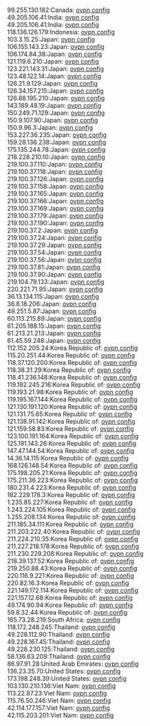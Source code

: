 99.255.130.182:Canada: [ovpn config](vpn/99_255_130_182.ovpn)  
49.205.106.41:India: [ovpn config](vpn/49_205_106_41.ovpn)  
49.205.106.41:India: [ovpn config](vpn/49_205_106_41.ovpn)  
118.136.126.179:Indonesia: [ovpn config](vpn/118_136_126_179.ovpn)  
103.3.15.25:Japan: [ovpn config](vpn/103_3_15_25.ovpn)  
106.155.143.23:Japan: [ovpn config](vpn/106_155_143_23.ovpn)  
106.174.84.38:Japan: [ovpn config](vpn/106_174_84_38.ovpn)  
121.119.6.210:Japan: [ovpn config](vpn/121_119_6_210.ovpn)  
123.221.143.31:Japan: [ovpn config](vpn/123_221_143_31.ovpn)  
123.48.122.14:Japan: [ovpn config](vpn/123_48_122_14.ovpn)  
126.21.9.129:Japan: [ovpn config](vpn/126_21_9_129.ovpn)  
126.34.157.215:Japan: [ovpn config](vpn/126_34_157_215.ovpn)  
126.88.195.210:Japan: [ovpn config](vpn/126_88_195_210.ovpn)  
143.189.48.19:Japan: [ovpn config](vpn/143_189_48_19.ovpn)  
150.249.71.129:Japan: [ovpn config](vpn/150_249_71_129.ovpn)  
150.9.107.90:Japan: [ovpn config](vpn/150_9_107_90.ovpn)  
150.9.96.3:Japan: [ovpn config](vpn/150_9_96_3.ovpn)  
153.227.36.235:Japan: [ovpn config](vpn/153_227_36_235.ovpn)  
159.28.136.238:Japan: [ovpn config](vpn/159_28_136_238.ovpn)  
175.135.244.78:Japan: [ovpn config](vpn/175_135_244_78.ovpn)  
218.228.210.10:Japan: [ovpn config](vpn/218_228_210_10.ovpn)  
219.100.37.110:Japan: [ovpn config](vpn/219_100_37_110.ovpn)  
219.100.37.118:Japan: [ovpn config](vpn/219_100_37_118.ovpn)  
219.100.37.126:Japan: [ovpn config](vpn/219_100_37_126.ovpn)  
219.100.37.158:Japan: [ovpn config](vpn/219_100_37_158.ovpn)  
219.100.37.165:Japan: [ovpn config](vpn/219_100_37_165.ovpn)  
219.100.37.166:Japan: [ovpn config](vpn/219_100_37_166.ovpn)  
219.100.37.169:Japan: [ovpn config](vpn/219_100_37_169.ovpn)  
219.100.37.179:Japan: [ovpn config](vpn/219_100_37_179.ovpn)  
219.100.37.190:Japan: [ovpn config](vpn/219_100_37_190.ovpn)  
219.100.37.2:Japan: [ovpn config](vpn/219_100_37_2.ovpn)  
219.100.37.24:Japan: [ovpn config](vpn/219_100_37_24.ovpn)  
219.100.37.29:Japan: [ovpn config](vpn/219_100_37_29.ovpn)  
219.100.37.54:Japan: [ovpn config](vpn/219_100_37_54.ovpn)  
219.100.37.56:Japan: [ovpn config](vpn/219_100_37_56.ovpn)  
219.100.37.81:Japan: [ovpn config](vpn/219_100_37_81.ovpn)  
219.100.37.90:Japan: [ovpn config](vpn/219_100_37_90.ovpn)  
219.104.79.133:Japan: [ovpn config](vpn/219_104_79_133.ovpn)  
220.221.71.95:Japan: [ovpn config](vpn/220_221_71_95.ovpn)  
36.13.134.115:Japan: [ovpn config](vpn/36_13_134_115.ovpn)  
36.8.18.206:Japan: [ovpn config](vpn/36_8_18_206.ovpn)  
49.251.5.87:Japan: [ovpn config](vpn/49_251_5_87.ovpn)  
60.113.215.89:Japan: [ovpn config](vpn/60_113_215_89.ovpn)  
61.205.188.15:Japan: [ovpn config](vpn/61_205_188_15.ovpn)  
61.213.21.213:Japan: [ovpn config](vpn/61_213_21_213.ovpn)  
61.45.59.248:Japan: [ovpn config](vpn/61_45_59_248.ovpn)  
112.152.205.24:Korea Republic of: [ovpn config](vpn/112_152_205_24.ovpn)  
115.20.251.44:Korea Republic of: [ovpn config](vpn/115_20_251_44.ovpn)  
118.37.120.200:Korea Republic of: [ovpn config](vpn/118_37_120_200.ovpn)  
118.38.31.29:Korea Republic of: [ovpn config](vpn/118_38_31_29.ovpn)  
118.41.236.148:Korea Republic of: [ovpn config](vpn/118_41_236_148.ovpn)  
119.192.245.216:Korea Republic of: [ovpn config](vpn/119_192_245_216.ovpn)  
119.193.21.98:Korea Republic of: [ovpn config](vpn/119_193_21_98.ovpn)  
119.195.167.144:Korea Republic of: [ovpn config](vpn/119_195_167_144.ovpn)  
121.130.191.120:Korea Republic of: [ovpn config](vpn/121_130_191_120.ovpn)  
121.131.75.65:Korea Republic of: [ovpn config](vpn/121_131_75_65.ovpn)  
121.138.91.142:Korea Republic of: [ovpn config](vpn/121_138_91_142.ovpn)  
121.159.58.83:Korea Republic of: [ovpn config](vpn/121_159_58_83.ovpn)  
123.100.191.164:Korea Republic of: [ovpn config](vpn/123_100_191_164.ovpn)  
125.191.143.26:Korea Republic of: [ovpn config](vpn/125_191_143_26.ovpn)  
147.47.144.54:Korea Republic of: [ovpn config](vpn/147_47_144_54.ovpn)  
14.36.14.115:Korea Republic of: [ovpn config](vpn/14_36_14_115.ovpn)  
168.126.148.54:Korea Republic of: [ovpn config](vpn/168_126_148_54.ovpn)  
175.198.205.21:Korea Republic of: [ovpn config](vpn/175_198_205_21.ovpn)  
175.211.36.223:Korea Republic of: [ovpn config](vpn/175_211_36_223.ovpn)  
180.231.4.223:Korea Republic of: [ovpn config](vpn/180_231_4_223.ovpn)  
182.229.178.3:Korea Republic of: [ovpn config](vpn/182_229_178_3.ovpn)  
1.235.85.227:Korea Republic of: [ovpn config](vpn/1_235_85_227.ovpn)  
1.243.224.105:Korea Republic of: [ovpn config](vpn/1_243_224_105.ovpn)  
1.255.208.134:Korea Republic of: [ovpn config](vpn/1_255_208_134.ovpn)  
211.185.34.111:Korea Republic of: [ovpn config](vpn/211_185_34_111.ovpn)  
211.203.222.40:Korea Republic of: [ovpn config](vpn/211_203_222_40.ovpn)  
211.224.210.35:Korea Republic of: [ovpn config](vpn/211_224_210_35.ovpn)  
211.227.218.178:Korea Republic of: [ovpn config](vpn/211_227_218_178.ovpn)  
211.230.229.208:Korea Republic of: [ovpn config](vpn/211_230_229_208.ovpn)  
218.39.137.52:Korea Republic of: [ovpn config](vpn/218_39_137_52.ovpn)  
219.250.88.43:Korea Republic of: [ovpn config](vpn/219_250_88_43.ovpn)  
220.116.9.221:Korea Republic of: [ovpn config](vpn/220_116_9_221.ovpn)  
220.82.16.3:Korea Republic of: [ovpn config](vpn/220_82_16_3.ovpn)  
221.149.172.114:Korea Republic of: [ovpn config](vpn/221_149_172_114.ovpn)  
221.157.12.68:Korea Republic of: [ovpn config](vpn/221_157_12_68.ovpn)  
49.174.90.94:Korea Republic of: [ovpn config](vpn/49_174_90_94.ovpn)  
59.8.32.44:Korea Republic of: [ovpn config](vpn/59_8_32_44.ovpn)  
165.73.28.219:South Africa: [ovpn config](vpn/165_73_28_219.ovpn)  
118.172.248.245:Thailand: [ovpn config](vpn/118_172_248_245.ovpn)  
49.228.112.90:Thailand: [ovpn config](vpn/49_228_112_90.ovpn)  
49.228.167.45:Thailand: [ovpn config](vpn/49_228_167_45.ovpn)  
49.228.230.125:Thailand: [ovpn config](vpn/49_228_230_125.ovpn)  
58.136.63.209:Thailand: [ovpn config](vpn/58_136_63_209.ovpn)  
86.97.91.28:United Arab Emirates: [ovpn config](vpn/86_97_91_28.ovpn)  
136.23.35.70:United States: [ovpn config](vpn/136_23_35_70.ovpn)  
173.198.248.39:United States: [ovpn config](vpn/173_198_248_39.ovpn)  
103.130.210.136:Viet Nam: [ovpn config](vpn/103_130_210_136.ovpn)  
113.22.87.23:Viet Nam: [ovpn config](vpn/113_22_87_23.ovpn)  
115.76.50.246:Viet Nam: [ovpn config](vpn/115_76_50_246.ovpn)  
42.114.177.157:Viet Nam: [ovpn config](vpn/42_114_177_157.ovpn)  
42.115.203.201:Viet Nam: [ovpn config](vpn/42_115_203_201.ovpn)  
